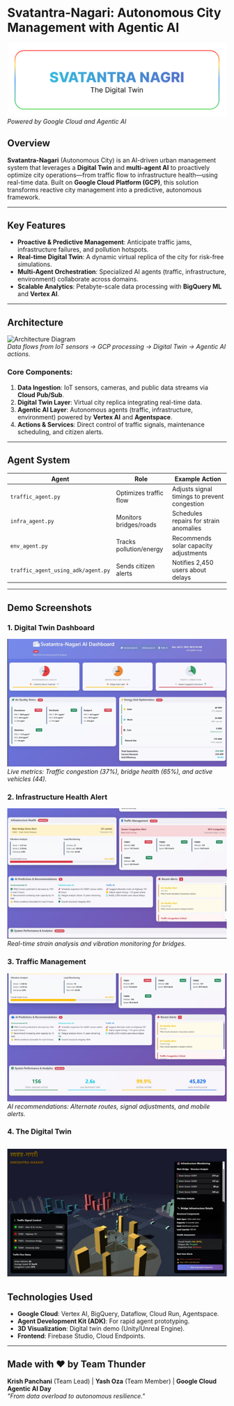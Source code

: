 # Svatantra-Nagari: Autonomous City Management with Agentic AI

![Project Banner](images/banner.png)  
*Powered by Google Cloud and Agentic AI*

## Overview
**Svatantra-Nagari** (Autonomous City) is an AI-driven urban management system that leverages a **Digital Twin** and **multi-agent AI** to proactively optimize city operations—from traffic flow to infrastructure health—using real-time data. Built on **Google Cloud Platform (GCP)**, this solution transforms reactive city management into a predictive, autonomous framework.

---

## Key Features
- **Proactive & Predictive Management**: Anticipate traffic jams, infrastructure failures, and pollution hotspots.
- **Real-time Digital Twin**: A dynamic virtual replica of the city for risk-free simulations.
- **Multi-Agent Orchestration**: Specialized AI agents (traffic, infrastructure, environment) collaborate across domains.
- **Scalable Analytics**: Petabyte-scale data processing with **BigQuery ML** and **Vertex AI**.

---

## Architecture
![Architecture Diagram](images/architecture_diagram.png)  
*Data flows from IoT sensors → GCP processing → Digital Twin → Agentic AI actions.*

### Core Components:
1. **Data Ingestion**: IoT sensors, cameras, and public data streams via **Cloud Pub/Sub**.
2. **Digital Twin Layer**: Virtual city replica integrating real-time data.
3. **Agentic AI Layer**: Autonomous agents (traffic, infrastructure, environment) powered by **Vertex AI** and **Agentspace**.
4. **Actions & Services**: Direct control of traffic signals, maintenance scheduling, and citizen alerts.

---

## Agent System
| Agent | Role | Example Action |
|--------|------|----------------|
| `traffic_agent.py` | Optimizes traffic flow | Adjusts signal timings to prevent congestion |
| `infra_agent.py` | Monitors bridges/roads | Schedules repairs for strain anomalies |
| `env_agent.py` | Tracks pollution/energy | Recommends solar capacity adjustments |
| `traffic_agent_using_adk/agent.py` | Sends citizen alerts | Notifies 2,450 users about delays |

---

## Demo Screenshots
### 1. Digital Twin Dashboard
![Dashboard](images/dashboard.jpeg)  
*Live metrics: Traffic congestion (37%), bridge health (65%), and active vehicles (44).*

### 2. Infrastructure Health Alert
![Infrastructure Alert](images/infrastructure_alerts.jpeg)  
*Real-time strain analysis and vibration monitoring for bridges.*

### 3. Traffic Management
![Traffic Alerts](images/traffic_alerts.jpeg)  
*AI recommendations: Alternate routes, signal adjustments, and mobile alerts.*

### 4. The Digital Twin
![The Digital Twin](images/digital_twin.jpeg)  
---

## Technologies Used
- **Google Cloud**: Vertex AI, BigQuery, Dataflow, Cloud Run, Agentspace.
- **Agent Development Kit (ADK)**: For rapid agent prototyping.
- **3D Visualization**: Digital twin demo (Unity/Unreal Engine).
- **Frontend**: Firebase Studio, Cloud Endpoints.

---

## Made with ❤️ by Team Thunder
  **Krish Panchani** (Team Lead) | **Yash Oza** (Team Member)  | **Google Cloud Agentic AI Day**  
*"From data overload to autonomous resilience."*
